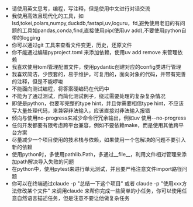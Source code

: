 * 请使用英文思考，编程，写注释，但是使用中文进行对话交流
* 我使用高效且现代化的工具，如lsd,tokei,polars,numpy,duckdb,fastapi,uv,loguru，fd,避免使用老旧的有问题的工具如pandas,conda,find,直接使用pip(使用uv add),不要使用python自带的logging
* 你可以通过git 工具来查看文件变更，历史，还原文件
* 你不能通过编辑pyproject.toml 来添加依赖，使用uv add remove 来管理依赖
* 我喜欢使用toml管理配置文件，使用pydantic创建对应的config类进行管理
* 我喜欢简洁，少嵌套的，易于维护，可复用的，面向对象的代码，并带有完善的注释，但是不能啰唆
* 不能面向测试编程，将答案硬编码在代码中
* 不能为了通过测试，而简化测试例子，绕过需要处理的复杂复杂情况
* 即使是python，也要写完整的type hint，并且你需要相信type hint，不应该写大量处理代码，来兼容非法输入，应该直接对非法输入报错
* 倾向与使用no-progress来减少命令行冗余输出，例如uv 使用--no-progress
* 任何开发都要有限考虑跨平台兼容，例如不要依赖make，而是使用其他跨平台方案
* 尽量减少一个项目使用的技术栈与依赖，如果使用一个包解决的问题不要引入新的依赖
* 使用python时，多使用pathlib.Path，多通过__file__，利用文件相对管理来添加path解决导入失败的问题
* 在python中，使用pytest来进行单元测试，并且要严格注意文件import路径问题
* 你可以在终端通过claude -p "总结一下这个项目" 或者 claude -p "使用xxx方法修改某个文件" 来调用claude 来帮你完成一些简单的小任务，你可以使用任意自然语言描述任务，但是注意不要让他做复杂任务
